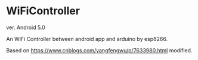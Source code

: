 # WiFiController
ver. Android 5.0 

An WiFi Controller between android app and arduino by esp8266.

Based on https://www.cnblogs.com/yangfengwu/p/7633980.html modified.
